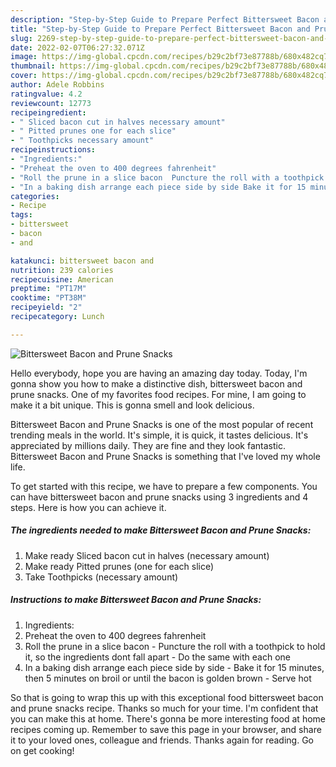 ```yaml
---
description: "Step-by-Step Guide to Prepare Perfect Bittersweet Bacon and Prune Snacks"
title: "Step-by-Step Guide to Prepare Perfect Bittersweet Bacon and Prune Snacks"
slug: 2269-step-by-step-guide-to-prepare-perfect-bittersweet-bacon-and-prune-snacks
date: 2022-02-07T06:27:32.071Z
image: https://img-global.cpcdn.com/recipes/b29c2bf73e87788b/680x482cq70/bittersweet-bacon-and-prune-snacks-recipe-main-photo.jpg
thumbnail: https://img-global.cpcdn.com/recipes/b29c2bf73e87788b/680x482cq70/bittersweet-bacon-and-prune-snacks-recipe-main-photo.jpg
cover: https://img-global.cpcdn.com/recipes/b29c2bf73e87788b/680x482cq70/bittersweet-bacon-and-prune-snacks-recipe-main-photo.jpg
author: Adele Robbins
ratingvalue: 4.2
reviewcount: 12773
recipeingredient:
- " Sliced bacon cut in halves necessary amount"
- " Pitted prunes one for each slice"
- " Toothpicks necessary amount"
recipeinstructions:
- "Ingredients:"
- "Preheat the oven to 400 degrees fahrenheit"
- "Roll the prune in a slice bacon  Puncture the roll with a toothpick to hold it, so the ingredients dont fall apart Do the same with each one"
- "In a baking dish arrange each piece side by side Bake it for 15 minutes, then 5 minutes on broil or until the bacon is golden brown Serve hot"
categories:
- Recipe
tags:
- bittersweet
- bacon
- and

katakunci: bittersweet bacon and 
nutrition: 239 calories
recipecuisine: American
preptime: "PT17M"
cooktime: "PT38M"
recipeyield: "2"
recipecategory: Lunch

---
```



![Bittersweet Bacon and Prune Snacks](https://img-global.cpcdn.com/recipes/b29c2bf73e87788b/680x482cq70/bittersweet-bacon-and-prune-snacks-recipe-main-photo.jpg)

Hello everybody, hope you are having an amazing day today. Today, I'm gonna show you how to make a distinctive dish, bittersweet bacon and prune snacks. One of my favorites food recipes. For mine, I am going to make it a bit unique. This is gonna smell and look delicious.

Bittersweet Bacon and Prune Snacks is one of the most popular of recent trending meals in the world. It's simple, it is quick, it tastes delicious. It's appreciated by millions daily. They are fine and they look fantastic. Bittersweet Bacon and Prune Snacks is something that I've loved my whole life.




To get started with this recipe, we have to prepare a few components. You can have bittersweet bacon and prune snacks using 3 ingredients and 4 steps. Here is how you can achieve it.

<!--inarticleads1-->

##### The ingredients needed to make Bittersweet Bacon and Prune Snacks:

1. Make ready  Sliced bacon cut in halves (necessary amount)
1. Make ready  Pitted prunes (one for each slice)
1. Take  Toothpicks (necessary amount)




<!--inarticleads2-->

##### Instructions to make Bittersweet Bacon and Prune Snacks:

1. Ingredients:
1. Preheat the oven to 400 degrees fahrenheit
1. Roll the prune in a slice bacon  - Puncture the roll with a toothpick to hold it, so the ingredients dont fall apart - Do the same with each one
1. In a baking dish arrange each piece side by side - Bake it for 15 minutes, then 5 minutes on broil or until the bacon is golden brown - Serve hot




So that is going to wrap this up with this exceptional food bittersweet bacon and prune snacks recipe. Thanks so much for your time. I'm confident that you can make this at home. There's gonna be more interesting food at home recipes coming up. Remember to save this page in your browser, and share it to your loved ones, colleague and friends. Thanks again for reading. Go on get cooking!
